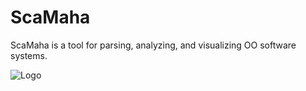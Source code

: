 # ScaMaha
ScaMaha is a tool for parsing, analyzing, and visualizing OO software systems.

![Logo](https://github.com/user-attachments/assets/d9597837-8bb8-4363-8b4d-4a8c923969f9)
